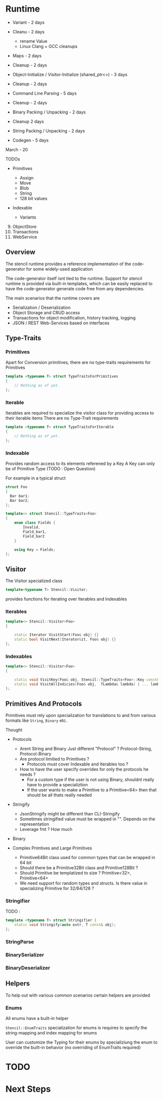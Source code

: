 # Runtime
- Variant - 2 days
- Cleanu - 2 days
    - rename Value
    - Linux Clang + GCC cleanups
- Maps - 2 days
- Cleanup - 2 days
- Object-Initialize / Visitor-Initialize (shared_ptr<>) - 3 days
- Cleanup - 2 days

- Command Line Parsing - 5 days
- Cleanup - 2 days
- Binary Packing / Unpacking - 2 days
- Cleanup 2 days
- String Packing / Unpacking - 2 days
- Codegen - 5 days

March - 20 

TODOs

- Primitives
  - Assign
  - Move
  - Blob
  - String
  - 128 bit values

- Indexable
  - Variants


9. ObjectStore
10. Transactions
11. WebService

## Overview

The stencil runtime provides a reference implementation of the code-generator for some widely-used application

The code-generator itself isnt tied to the runtime.
Support for stencil runtime is provided via built-in templates, which can be easily replaced to have the code-generator generate code free from any dependencies.

The main scenarios that the runtime covers are

- Serialization / Deserialization
- Object Storage and CRUD access
- Transactions for object modification, history tracking, logging
- JSON / REST Web-Services based on interfaces

## Type-Traits


### Primitives

Apart for Conversion primitives, there are no type-traits requirements for Primitives

```C++
template <typename T> struct TypeTraitsForPrimitives
{
    // Nothing as of yet.
};
```

### Iterable

Iterables are required to specialize the visitor class for providing access to their iterable items
There are no Type-Trait requirements

```C++
template <typename T> struct TypeTraitsForIterable
{
    // Nothing as of yet.
};
```

### Indexable

Provides random access to its elements referened by a Key
A Key can only be of Primitive Type (TODO : Open Question)

For example in a typical struct

```C++
struct Foo
{
  Bar bar1;
  Bar bar2;
};

template<> struct Stencil::TypeTraits<Foo>
{
    enum class Fields {
        Invalid,
        Field_bar1,
        Field_bar2
    }

    using Key = Fields;
};

```

## Visitor

The Visitor specialized class

```c++
template<typename T> Stencil::Visitor;
```

provides functions for iterating over Iterables and Indexables

### Iterables

```c++
template<> Stencil::Visitor<Foo>
{

    static Iterator VisitStart(Foo& obj) {}
    static bool VisitNext(Iterator&it, Foo& obj) {}
};
```

### Indexables

```c++
template<> Stencil::Visitor<Foo>
{

    static void VisitKey(Foo& obj, Stencil::TypeTraits<Foo>::Key const& key, TLambda& lambda) { .. lambda(key, value); ....}
    static void VisitAllIndicies(Foo& obj,  TLambda& lambda) { ... lambda(key, value); ....}
};
```

## Primitives And Protocols

Primitives must rely upon specialization for translations to and from various formats like `String`, `Binary` etc.

Thought

- Protocols
  - Arent String and Binary Just different "Protocol" ? Protocol-String, Protocol-Binary
  - Are protocol limitied to Primitives ?
    - Protocols must cover Indexable and Iterables too ?
  - How to have the user specify overrides for only the protocols he needs ?
    - For a custom type if the user is not using Binary, shouldnt really have to provide a specializtion
    - If the user wants to make a Primitive to a Primitive<64> then that should be all thats really needed

- Stringify
  - JsonStringify might be different than CLI-Stringify
  - Sometimes stringified value must be wrapped in "". Depends on the representation
  - Leverage fmt ? How much

- Binary

- Complex Primtives and Large Primitives
  - Primitive64Bit class used for common types that can be wrapped in 64 bit
  - Should there be a Primitive32Bit class and Primitive128Bit ?
  - Should Primitive be templatized to size ? Primitive<32>, Primitive<64>
  - We need support for random types and structs. Is there value in specializing Primitive for 32/64/128 ?

### Stringifier

TODO :

```c++
template <typename T> struct Stringifier {
    static void Stringify(auto ostr, T const& obj);
};

```

### StringParse

### BinarySerializer

### BinaryDeserializer

## Helpers

To help out with various common scenarios certain helpers are provided

### Enums

All enums have a built-in helper

`Stencil::EnumTraits` specialization for enums is requires to specify the string-mapping and index mapping for enums

User can customize the Typing for their enums by specializiung the enum to override the built-in behavior (no overriding of EnumTraits required)

# TODO

# Next Steps
